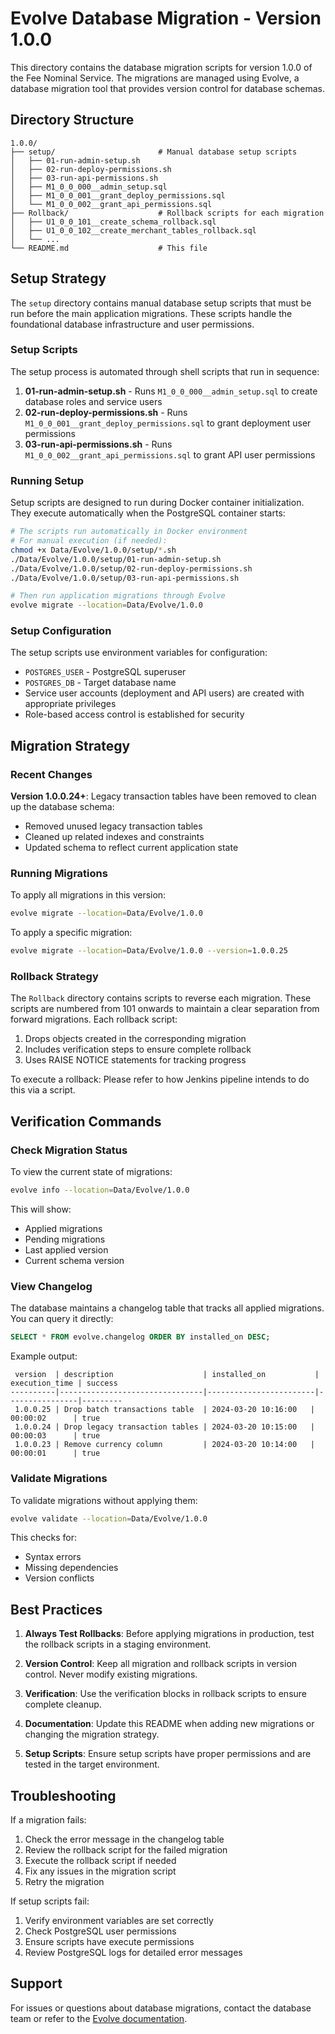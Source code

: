# Evolve Database Migration - Version 1.0.0

This directory contains the database migration scripts for version 1.0.0 of the Fee Nominal Service. The migrations are managed using Evolve, a database migration tool that provides version control for database schemas.

## Directory Structure

```
1.0.0/
├── setup/                       # Manual database setup scripts
│   ├── 01-run-admin-setup.sh
│   ├── 02-run-deploy-permissions.sh
│   ├── 03-run-api-permissions.sh
│   ├── M1_0_0_000__admin_setup.sql
│   ├── M1_0_0_001__grant_deploy_permissions.sql
│   └── M1_0_0_002__grant_api_permissions.sql
├── Rollback/                    # Rollback scripts for each migration
│   ├── U1_0_0_101__create_schema_rollback.sql
│   ├── U1_0_0_102__create_merchant_tables_rollback.sql
│   └── ...
└── README.md                    # This file
```

## Setup Strategy

The `setup` directory contains manual database setup scripts that must be run before the main application migrations. These scripts handle the foundational database infrastructure and user permissions.

### Setup Scripts

The setup process is automated through shell scripts that run in sequence:

1. **01-run-admin-setup.sh** - Runs `M1_0_0_000__admin_setup.sql` to create database roles and service users
2. **02-run-deploy-permissions.sh** - Runs `M1_0_0_001__grant_deploy_permissions.sql` to grant deployment user permissions
3. **03-run-api-permissions.sh** - Runs `M1_0_0_002__grant_api_permissions.sql` to grant API user permissions

### Running Setup

Setup scripts are designed to run during Docker container initialization. They execute automatically when the PostgreSQL container starts:

```bash
# The scripts run automatically in Docker environment
# For manual execution (if needed):
chmod +x Data/Evolve/1.0.0/setup/*.sh
./Data/Evolve/1.0.0/setup/01-run-admin-setup.sh
./Data/Evolve/1.0.0/setup/02-run-deploy-permissions.sh
./Data/Evolve/1.0.0/setup/03-run-api-permissions.sh

# Then run application migrations through Evolve
evolve migrate --location=Data/Evolve/1.0.0
```

### Setup Configuration

The setup scripts use environment variables for configuration:
- `POSTGRES_USER` - PostgreSQL superuser
- `POSTGRES_DB` - Target database name
- Service user accounts (deployment and API users) are created with appropriate privileges
- Role-based access control is established for security

## Migration Strategy

### Recent Changes

**Version 1.0.0.24+**: Legacy transaction tables have been removed to clean up the database schema:
- Removed unused legacy transaction tables
- Cleaned up related indexes and constraints
- Updated schema to reflect current application state

### Running Migrations

To apply all migrations in this version:

```bash
evolve migrate --location=Data/Evolve/1.0.0
```

To apply a specific migration:

```bash
evolve migrate --location=Data/Evolve/1.0.0 --version=1.0.0.25
```

### Rollback Strategy

The `Rollback` directory contains scripts to reverse each migration. These scripts are numbered from 101 onwards to maintain a clear separation from forward migrations. Each rollback script:

1. Drops objects created in the corresponding migration
2. Includes verification steps to ensure complete rollback
3. Uses RAISE NOTICE statements for tracking progress

To execute a rollback:
Please refer to how Jenkins pipeline intends to do this via a script.

## Verification Commands

### Check Migration Status

To view the current state of migrations:

```bash
evolve info --location=Data/Evolve/1.0.0
```

This will show:
- Applied migrations
- Pending migrations
- Last applied version
- Current schema version

### View Changelog

The database maintains a changelog table that tracks all applied migrations. You can query it directly:

```sql
SELECT * FROM evolve.changelog ORDER BY installed_on DESC;
```

Example output:
```
 version  | description                    | installed_on           | execution_time | success
----------|--------------------------------|------------------------|----------------|---------
 1.0.0.25 | Drop batch transactions table  | 2024-03-20 10:16:00   | 00:00:02      | true
 1.0.0.24 | Drop legacy transaction tables | 2024-03-20 10:15:00   | 00:00:03      | true
 1.0.0.23 | Remove currency column         | 2024-03-20 10:14:00   | 00:00:01      | true
```

### Validate Migrations

To validate migrations without applying them:

```bash
evolve validate --location=Data/Evolve/1.0.0
```

This checks for:
- Syntax errors
- Missing dependencies
- Version conflicts

## Best Practices

1. **Always Test Rollbacks**: Before applying migrations in production, test the rollback scripts in a staging environment.

2. **Version Control**: Keep all migration and rollback scripts in version control. Never modify existing migrations.

3. **Verification**: Use the verification blocks in rollback scripts to ensure complete cleanup.

4. **Documentation**: Update this README when adding new migrations or changing the migration strategy.

5. **Setup Scripts**: Ensure setup scripts have proper permissions and are tested in the target environment.

## Troubleshooting

If a migration fails:

1. Check the error message in the changelog table
2. Review the rollback script for the failed migration
3. Execute the rollback script if needed
4. Fix any issues in the migration script
5. Retry the migration

If setup scripts fail:

1. Verify environment variables are set correctly
2. Check PostgreSQL user permissions
3. Ensure scripts have execute permissions
4. Review PostgreSQL logs for detailed error messages

## Support

For issues or questions about database migrations, contact the database team or refer to the [Evolve documentation](https://evolve-db.netlify.app/). 